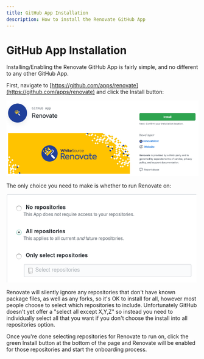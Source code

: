 ```yaml
---
title: GitHub App Installation
description: How to install the Renovate GitHub App
---
```


# GitHub App Installation

Installing/Enabling the Renovate GitHub App is fairly simple, and no different to any other GitHub App.

First, navigate to [https://github.com/apps/renovate](https://github.com/apps/renovate) and click the Install button:

![Github App Install button](assets/images/github-app-install.png)

The only choice you need to make is whether to run Renovate on:

![Github App repositories](assets/images/github-app-choose-repos.png)

Renovate will silently ignore any repositories that don't have known package files, as well as any forks, so it's OK to install for all, however most people choose to select which repositories to include.
Unfortunately GitHub doesn't yet offer a "select all except X,Y,Z" so instead you need to individually select all that you want if you don't choose the install into all repositories option.

Once you're done selecting repositories for Renovate to run on, click the green Install button at the bottom of the page and Renovate will be enabled for those repositories and start the onboarding process.
